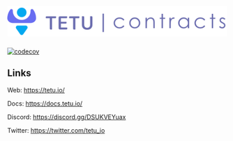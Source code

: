 # <img src="tetu_contracts.svg" alt="Tetu.io">
[![codecov](https://codecov.io/gh/tetu-io/tetu-contracts-v2/branch/master/graph/badge.svg?token=6hsHxPxtGc)](https://codecov.io/gh/tetu-io/tetu-contracts-v2)

## Links

Web: https://tetu.io/

Docs: https://docs.tetu.io/

Discord: https://discord.gg/DSUKVEYuax

Twitter: https://twitter.com/tetu_io
